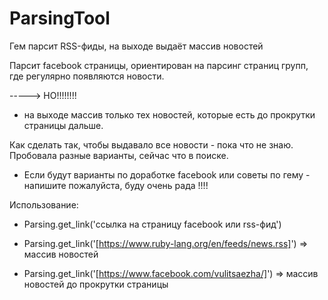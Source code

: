 
# ParsingTool

Гем парсит RSS-фиды, на выходе выдаёт массив новостей 

Парсит facebook страницы, ориентирован на парсинг страниц групп, где регулярно появляются новости.
 
-----> НО!!!!!!!! 

- на выходе массив только тех новостей, которые есть до прокрутки страницы дальше.

Как сделать так, чтобы выдавало все новости - пока что не знаю. Пробовала разные варианты, сейчас что в поиске. 

- Если будут варианты по доработке facebook или советы по гему - напишите пожалуйста, буду очень рада !!!!
 
Использование:

- Parsing.get_link('ссылка на страницу facebook или rss-фид') 

- Parsing.get_link('[https://www.ruby-lang.org/en/feeds/news.rss]') => массив новостей

-	Parsing.get_link('[https://www.facebook.com/vulitsaezha/]') => массив новостей до прокрутки страницы 
